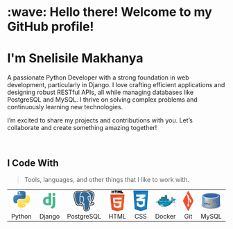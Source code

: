 
<h1 align="left" id="macropower-title">:wave: Hello there! Welcome to my GitHub profile!</h1>
<h1 align="left" id="macropower-title"> I'm Snelisile Makhanya </h1>
<p> A passionate Python Developer with a strong foundation in web development, particularly in Django. 
  I love crafting efficient applications and designing robust RESTful APIs, all while managing databases like PostgreSQL and MySQL. 
  I thrive on solving complex problems and continuously learning new technologies.
  
  I’m excited to share my projects and contributions with you. Let’s collaborate and create something amazing together!</p><br/>

<h2 align="left" id="macropower-tech">I Code With</h2>

> Tools, languages, and other things that I like to work with.

<table>
  <tr>
    <td align="center" width="96">
      <a href="#macropower-tech">
        <img src="./img/python-original.svg" width="48" height="48" alt="python" />
      </a>
      <br>Python
    </td>
    <td align="center" width="96">
      <a href="#macropower-tech">
        <img src="./img/django.png" width="48" height="48" alt="django" />
      </a>
      <br>Django
    </td>
    <td align="center" width="96">
      <a href="#macropower-tech">
        <img src="./img/postgre.png" width="48" height="48" alt="postgre" />
      </a>
      <br>PostgreSQL
    </td>
    <td align="center" width="96">
      <a href="#macropower-tech">
        <img src="./img/html.png" width="48" height="48" alt="html" />
      </a>
      <br>HTML
    </td>
    <td align="center" width="96">
      <a href="#macropower-tech" >
        <img src="./img/css.png" width="48" height="48" alt="css" />
      </a>
      <br>CSS
    </td>
    <td align="center" width="96"> 
      <a href="#macropower-tech" >
        <img src="./img/docker-original.svg" width="48" height="48" alt="Docker" />
      </a>
      <br>Docker
    </td>
    <td align="center"  width="96">
      <a href="#macropower-tech">
        <img src="./img/git.png" width="48" height="48" alt="git" />
      </a>
      <br>Git
    </td>
    <td align="center" width="96">
      <a href="#macropower-tech" >
        <img src="./img/mysql.jfif" width="48" height="48" alt="mysql" />
      </a>
      <br>MySQL
    </td>
  </tr>
</table>


